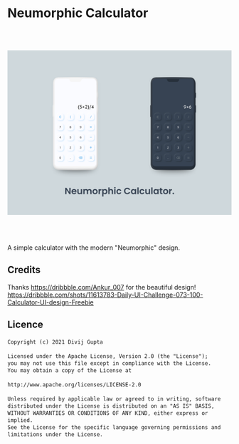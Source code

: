 # Neumorphic Calculator
<br/>
<br/>  

![alt text](./assets/mockup.png "Covid Tracker Mockup")

<br/>
<br/> 

A simple calculator with the modern "Neumorphic" design.

## Credits 
Thanks https://dribbble.com/Ankur_007 for the beautiful design!  
https://dribbble.com/shots/11613783-Daily-UI-Challenge-073-100-Calculator-UI-design-Freebie

## Licence
```
Copyright (c) 2021 Divij Gupta

Licensed under the Apache License, Version 2.0 (the "License");
you may not use this file except in compliance with the License.
You may obtain a copy of the License at

http://www.apache.org/licenses/LICENSE-2.0

Unless required by applicable law or agreed to in writing, software
distributed under the License is distributed on an "AS IS" BASIS,
WITHOUT WARRANTIES OR CONDITIONS OF ANY KIND, either express or implied.
See the License for the specific language governing permissions and
limitations under the License.
